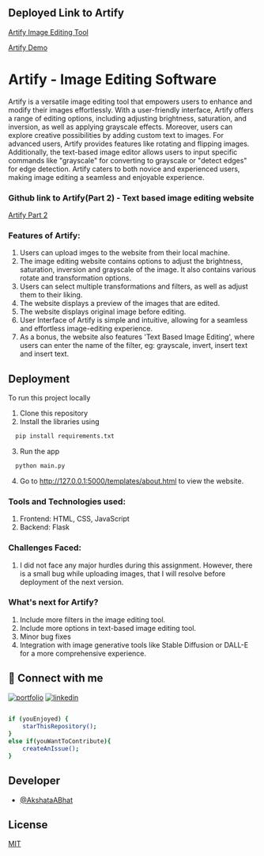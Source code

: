 
## Deployed Link to Artify
[Artify Image Editing Tool](https://akshataabhat.github.io/Artify/templates/about.html#)





[Artify Demo](https://www.youtube.com/watch?v=999YG90oYrA)

# Artify - Image Editing Software

Artify is a versatile image editing tool that empowers users to enhance and modify their images effortlessly. With a user-friendly interface, Artify offers a range of editing options, including adjusting brightness, saturation, and inversion, as well as applying grayscale effects. Moreover, users can explore creative possibilities by adding custom text to images. For advanced users, Artify provides features like rotating and flipping images. Additionally, the text-based image editor allows users to input specific commands like "grayscale" for converting to grayscale or "detect edges" for edge detection. Artify caters to both novice and experienced users, making image editing a seamless and enjoyable experience.

### Github link to Artify(Part 2) - Text based image editing website
[Artify Part 2](https://github.com/AkshataABhat/Artify2)


### Features of Artify:

1. Users can upload imges to the website from their local machine.
2. The image editing website contains options to adjust the brightness, saturation, inversion and grayscale of the image. It also contains various rotate and transformation options.
3. Users can select multiple transformations and filters, as well as adjust them to their liking.
4. The website displays a preview of the images that are edited.
5. The website displays original image before editing.
6. User Interface of Artify is simple and intuitive, allowing for a seamless and effortless image-editing experience.
7. As a bonus, the website also features 'Text Based Image Editing', where users can enter the name of the filter, eg: grayscale, invert, insert text and insert text.

## Deployment

To run this project locally

1. Clone this repository
2. Install the libraries using

```bash
  pip install requirements.txt
```
3. Run the app 
```bash
  python main.py
```
4. Go to http://127.0.0.1:5000/templates/about.html to view the website.

### Tools and Technologies used:
1. Frontend: HTML, CSS, JavaScript
2. Backend: Flask 

### Challenges Faced:
1. I did not face any major hurdles during this assignment. However, there is a small bug while uploading images, that I will resolve before deployment of the next version.

### What's next for Artify?
1. Include more filters in the image editing tool.
2. Include more options in text-based image editing tool.
3. Minor bug fixes
4. Integration with image generative tools like Stable Diffusion or DALL-E for a more comprehensive experience.
   
## 🔗 Connect with me 
[![portfolio](https://img.shields.io/badge/my_portfolio-000?style=for-the-badge&logo=ko-fi&logoColor=white)](https://akshatabhat.vercel.app/)
[![linkedin](https://img.shields.io/badge/linkedin-0A66C2?style=for-the-badge&logo=linkedin&logoColor=white)](https://www.linkedin.com/in/akshata-bhat-342a261bb/)


```bash
  
if (youEnjoyed) {
    starThisRepository();
}
else if(youWantToContribute){
    createAnIssue();
}
```

## Developer

- [@AkshataABhat](https://github.com/AkshataABhat/)

## License

[MIT](https://choosealicense.com/licenses/mit/)




